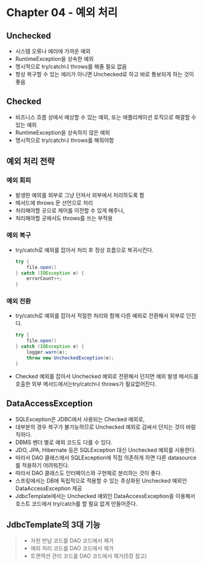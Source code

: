 # Chapter 04 - 예외 처리

## Unchecked

- 시스템 오류나 에러에 가까운 예외
- RuntimeException을 상속한 예외
- 명시적으로 try/catch나 throws를 해줄 필요 없음
- 항상 복구할 수 있는 에러가 아니면 Unchecked로 하고 바로 통보되게 하는 것이 좋음 

## Checked

- 비즈니스 흐름 상에서 예상할 수 있는 예외, 또는 애플리케이션 로직으로 해결할 수 있는 예외
- RuntimeException을 상속하지 않은 예외
- 명시적으로 try/catch나 throws를 해줘야함


## 예외 처리 전략

### 예외 회피

- 발생한 예외를 외부로 그냥 던져서 외부에서 처리하도록 함
- 메서드에 throws 문 선언으로 처리
- 처리해야할 곳으로 제어를 이전할 수 있게 해주나, 
- 처리해야할 곳에서도 throws를 쓰는 부작용

### 예외 복구

- try/catch로 예외를 잡아서 처리 후 정상 흐름으로 복귀시킨다.

    ```java
    try {
        file.open()
    } catch (IOException e) {
        errorCount++;
    }
    ```     

### 예외 전환

- try/catch로 예외를 잡아서 적절한 처리와 함께 다른 예외로 전환해서 외부로 던진다.

    ```java
    try {
        file.open()
    } catch (IOException e) {
        logger.warn(e);
        throw new UncheckedException(e);
    }
    ```     
- Checked 예외를 잡아서 Unchecked 예외로 전환해서 던지면 예외 발생 메서드를 호출한 외부 메서드에서는try/catch나 throws가 필요없어진다.

## DataAccessException

- SQLException은 JDBC에서 사용되는 Checked 예외로, 
- 대부분의 경우 복구가 불가능하므로 Unchecked 예외로 감싸서 던지는 것이 바람직하다.
- DBMS 벤더 별로 예외 코드도 다를 수 있다.
- JDO, JPA, Hibernate 등은 SQLException 대신 Unchecked 예외를 사용한다.
- 따라서 DAO 클래스에서 SQLException에 직접 의존하게 하면 다른 datasource를 적용하기 어려워진다.
- 따라서 DAO 클래스도 인터페이스와 구현체로 분리하는 것이 좋다. 
- 스프링에서는 DB에 독립적으로 적용할 수 있는 추상화된 Unchecked 예외인 DataAccessException 제공
- JdbcTemplate에서는 Unchecked 예외인 DataAccessException을 이용해서 호스트 코드에서 try/catch를 할 필요 없게 만들어준다. 

## JdbcTemplate의 3대 기능

> - 자원 반납 코드를 DAO 코드에서 제거
> - 예외 처리 코드를 DAO 코드에서 제거
> - 트랜잭션 관리 코드를 DAO 코드에서 제거(5장 참고) 